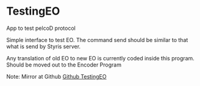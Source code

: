 # TestingEO
App to test pelcoD protocol

Simple interface to test EO. The command send should be similar to that what is send by Styris server.

Any translation of old EO to new EO is currently coded inside this program. Should be moved out to the Encoder Program


Note: Mirror at Github [Github TestingEO](git@github.com:asrulhadi/TestingEO.git)